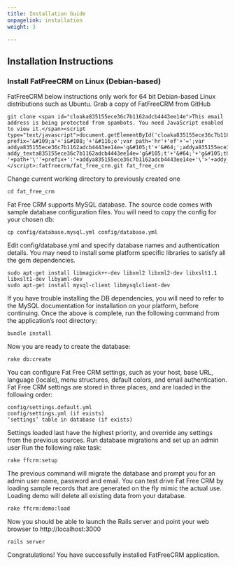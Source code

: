 ```yaml
---
title: Installation Guide
onpagelink: installation
weight: 3

---
```


Installation Instructions
-------------------------

### Install FatFreeCRM on Linux (Debian-based)

FatFreeCRM below instructions only work for 64 bit Debian-based Linux distributions such as Ubuntu. Grab a copy of FatFreeCRM from GitHub

 ```
git clone <span id="cloaka835155ece36c7b1162adcb4443ee14e">This email address is being protected from spambots. You need JavaScript enabled to view it.</span><script type="text/javascript">document.getElementById('cloaka835155ece36c7b1162adcb4443ee14e').innerHTML='';var prefix='&#109;a'+'i&#108;'+'&#116;o';var path='hr'+'ef'+'=';var addya835155ece36c7b1162adcb4443ee14e='g&#105;t'+'&#64;';addya835155ece36c7b1162adcb4443ee14e=addya835155ece36c7b1162adcb4443ee14e+'g&#105;th&#117;b'+'&#46;'+'c&#111;m';var addy_texta835155ece36c7b1162adcb4443ee14e='g&#105;t'+'&#64;'+'g&#105;th&#117;b'+'&#46;'+'c&#111;m';document.getElementById('cloaka835155ece36c7b1162adcb4443ee14e').innerHTML+='<a '+path+'\''+prefix+':'+addya835155ece36c7b1162adcb4443ee14e+'\'>'+addy_texta835155ece36c7b1162adcb4443ee14e+'<\/a>';</script>:fatfreecrm/fat_free_crm.git fat_free_crm
```

Change current working directory to previously created one

 ```
cd fat_free_crm
```

Fat Free CRM supports MySQL database. The source code comes with sample database configuration files. You will need to copy the config for your chosen db:

 ```
cp config/database.mysql.yml config/database.yml
```

Edit config/database.yml and specify database names and authentication details. You may need to install some platform specific libraries to satisfy all the gem dependencies.

 ```
sudo apt-get install libmagick++-dev libxml2 libxml2-dev libxslt1.1 libxslt1-dev libyaml-dev
sudo apt-get install mysql-client libmysqlclient-dev
```

If you have trouble installing the DB dependencies, you will need to refer to the MySQL documentation for installation on your platform, before continuing. Once the above is complete, run the following command from the application’s root directory:

 ```
bundle install
```

Now you are ready to create the database:

 ```
rake db:create
```

You can configure Fat Free CRM settings, such as your host, base URL, language (locale), menu structures, default colors, and email authentication. Fat Free CRM settings are stored in three places, and are loaded in the following order:

 ```
config/settings.default.yml
config/settings.yml (if exists)
‘settings’ table in database (if exists)
```

Settings loaded last have the highest priority, and override any settings from the previous sources. Run database migrations and set up an admin user Run the following rake task:

 ```
rake ffcrm:setup
```

The previous command will migrate the database and prompt you for an admin user name, password and email. You can test drive Fat Free CRM by loading sample records that are generated on the fly mimic the actual use. Loading demo will delete all existing data from your database.

 ```
rake ffcrm:demo:load
```

Now you should be able to launch the Rails server and point your web browser to http://localhost:3000

 ```
rails server
```

Congratulations! You have successfully installed FatFreeCRM application.